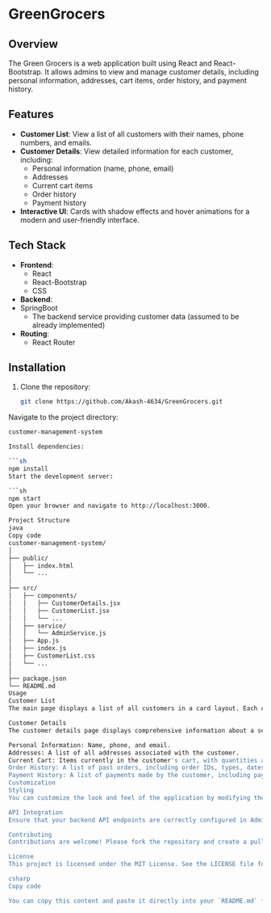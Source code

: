 # GreenGrocers

## Overview

The Green Grocers is a web application built using React and React-Bootstrap. It allows admins to view and manage customer details, including personal information, addresses, cart items, order history, and payment history.

## Features

- **Customer List**: View a list of all customers with their names, phone numbers, and emails.
- **Customer Details**: View detailed information for each customer, including:
  - Personal information (name, phone, email)
  - Addresses
  - Current cart items
  - Order history
  - Payment history
- **Interactive UI**: Cards with shadow effects and hover animations for a modern and user-friendly interface.

## Tech Stack

- **Frontend**:
  - React
  - React-Bootstrap
  - CSS
- **Backend**:
- SpringBoot
  - The backend service providing customer data (assumed to be already implemented)
- **Routing**:
  - React Router

## Installation

1. Clone the repository:
   ```sh
   git clone https://github.com/Akash-4634/GreenGrocers.git
Navigate to the project directory:

  ```sh
  customer-management-system

Install dependencies:

  ```sh
npm install
Start the development server:

  ```sh
npm start
Open your browser and navigate to http://localhost:3000.

Project Structure
java
Copy code
customer-management-system/
│
├── public/
│   ├── index.html
│   └── ...
│
├── src/
│   ├── components/
│   │   ├── CustomerDetails.jsx
│   │   ├── CustomerList.jsx
│   │   └── ...
│   ├── service/
│   │   └── AdminService.js
│   ├── App.js
│   ├── index.js
│   ├── CustomerList.css
│   └── ...
│
├── package.json
└── README.md
Usage
Customer List
The main page displays a list of all customers in a card layout. Each card shows the customer's name, phone number, and email. Clicking on a card navigates to the customer's detailed information page.

Customer Details
The customer details page displays comprehensive information about a selected customer:

Personal Information: Name, phone, and email.
Addresses: A list of all addresses associated with the customer.
Current Cart: Items currently in the customer's cart, with quantities and total prices for duplicate items.
Order History: A list of past orders, including order IDs, types, dates, total amounts, and statuses.
Payment History: A list of payments made by the customer, including payment IDs, modes, dates, amounts, and statuses.
Customization
Styling
You can customize the look and feel of the application by modifying the CSS in CustomerList.css. Adjust the card styles, hover effects, and other UI elements to match your design preferences.

API Integration
Ensure that your backend API endpoints are correctly configured in AdminService.js to fetch the required customer data. Modify the service functions if your API structure differs from the assumed format.

Contributing
Contributions are welcome! Please fork the repository and create a pull request with your changes. Ensure your code follows the existing code style and conventions.

License
This project is licensed under the MIT License. See the LICENSE file for more details.

csharp
Copy code

You can copy this content and paste it directly into your `README.md` file on GitHub.

